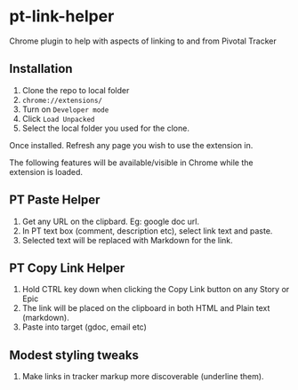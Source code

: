 # pt-link-helper
Chrome plugin to help with aspects of linking to and from Pivotal Tracker

## Installation
1. Clone the repo to local folder
2. `chrome://extensions/`
3. Turn on `Developer mode`
4. Click `Load Unpacked`
5. Select the local folder you used for the clone.

Once installed. Refresh any page you wish to use the extension in. 

The following features will be available/visible in Chrome while the extension is loaded.

## PT Paste Helper
1. Get any URL on the clipbard. Eg: google doc url.
2. In PT text box (comment, description etc), select link text and paste.
3. Selected text will be replaced with Markdown for the link.

## PT Copy Link Helper
1. Hold CTRL key down when clicking the Copy Link button on any Story or Epic
2. The link will be placed on the clipboard in both HTML and Plain text (markdown).
3. Paste into target (gdoc, email etc)

## Modest styling tweaks
1. Make links in tracker markup more discoverable (underline them).
